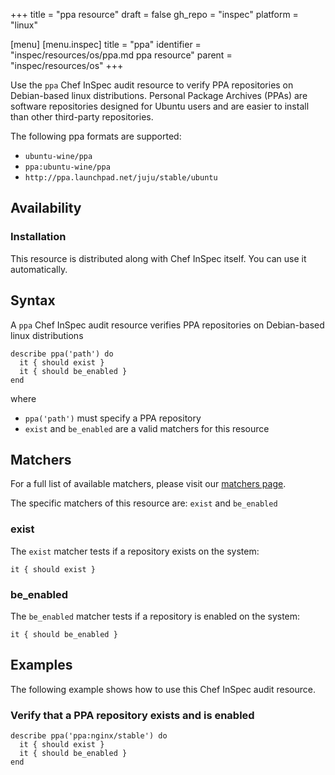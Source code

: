 +++
title = "ppa resource"
draft = false
gh_repo = "inspec"
platform = "linux"

[menu]
  [menu.inspec]
    title = "ppa"
    identifier = "inspec/resources/os/ppa.md ppa resource"
    parent = "inspec/resources/os"
+++

Use the `ppa` Chef InSpec audit resource to verify PPA repositories on Debian-based linux distributions. Personal Package Archives (PPAs) are software repositories designed for Ubuntu users and are easier to install than other third-party repositories.

The following ppa formats are supported:
- `ubuntu-wine/ppa`
- `ppa:ubuntu-wine/ppa`
- `http://ppa.launchpad.net/juju/stable/ubuntu`

## Availability

### Installation

This resource is distributed along with Chef InSpec itself. You can use it automatically.

## Syntax

A `ppa` Chef InSpec audit resource verifies PPA repositories on Debian-based linux distributions

    describe ppa('path') do
      it { should exist }
      it { should be_enabled }
    end
where

- `ppa('path')` must specify a PPA repository
- `exist` and `be_enabled` are a valid matchers for this resource

## Matchers

For a full list of available matchers, please visit our [matchers page](https://docs.chef.io/inspec/matchers/).

The specific matchers of this resource are: `exist` and `be_enabled`

### exist

The `exist` matcher tests if a repository exists on the system:

    it { should exist }

### be_enabled

The `be_enabled` matcher tests if a repository is enabled on the system:

    it { should be_enabled }
## Examples
The following example shows how to use this Chef InSpec audit resource.

### Verify that a PPA repository exists and is enabled

    describe ppa('ppa:nginx/stable') do
      it { should exist }
      it { should be_enabled }
    end

